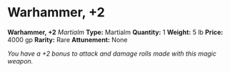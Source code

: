 # Warhammer, +2

**Warhammer, +2**
_Martialm_
**Type:** Martialm
**Quantity:** 1
**Weight:** 5 lb
**Price:** 4000 gp
**Rarity:** Rare
**Attunement:** None

*You have a +2 bonus to attack and damage rolls made with this magic weapon.*